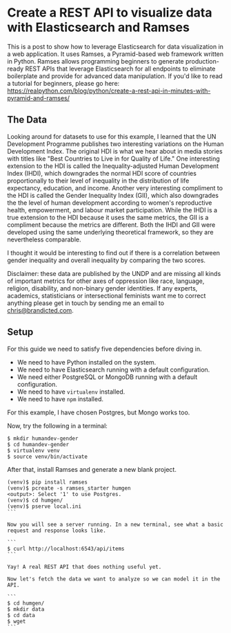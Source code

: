 # Create a REST API to visualize data with Elasticsearch and Ramses

This is a post to show how to leverage Elasticsearch for data visualization in a web application. It uses Ramses, a Pyramid-based web framework written in Python. Ramses allows programming beginners to generate production-ready REST APIs that leverage Elasticsearch for all endpoints to eliminate boilerplate and provide for advanced data manipulation. If you'd like to read a tutorial for beginners, please go here: https://realpython.com/blog/python/create-a-rest-api-in-minutes-with-pyramid-and-ramses/

## The Data

Looking around for datasets to use for this example, I learned that the UN Development Programme publishes two interesting variations on the Human Development Index. The original HDI is what we hear about in media stories with titles like "Best Countries to Live in for Quality of Life." One interesting extension to the HDI is called the Inequality-adjusted Human Development Index (IHDI), which downgrades the normal HDI score of countries proportionally to their level of inequality in the distribution of life expectancy, education, and income. Another very interesting compliment to the HDI is called the Gender Inequality Index (GII), which also downgrades the the level of human development according to women's reproductive health, empowerment, and labour market participation. While the IHDI is a true extension to the HDI because it uses the same metrics, the GII is a compliment because the metrics are different. Both the IHDI and GII were developed using the same underlying theoretical framework, so they are nevertheless comparable.

I thought it would be interesting to find out if there is a correlation between gender inequality and overall inequality by comparing the two scores.

Disclaimer: these data are published by the UNDP and are missing all kinds of important metrics for other axes of oppression like race, language, religion, disability, and non-binary gender identities. If any experts, academics, statisticians or intersectional feminists want me to correct anything please get in touch by sending me an email to chris@brandicted.com.

## Setup

For this guide we need to satisfy five dependencies before diving in.

* We need to have Python installed on the system.
* We need to have Elasticsearch running with a default configuration.
* We need either PostgreSQL or MongoDB running with a default configuration.
* We need to have `virtualenv` installed.
* We need to have `npm` installed.

For this example, I have chosen Postgres, but Mongo works too.

Now, try the following in a terminal:

```
$ mkdir humandev-gender
$ cd humandev-gender
$ virtualenv venv
$ source venv/bin/activate
```

After that, install Ramses and generate a new blank project.

````
(venv)$ pip install ramses
(venv)$ pcreate -s ramses_starter humgen
<output>: Select '1' to use Postgres.
(venv)$ cd humgen/
(venv)$ pserve local.ini
```

Now you will see a server running. In a new terminal, see what a basic request and response looks like.

```
$ curl http://localhost:6543/api/items
```

Yay! A real REST API that does nothing useful yet.

Now let's fetch the data we want to analyze so we can model it in the API.

```
$ cd humgen/
$ mkdir data
$ cd data
$ wget 
```

